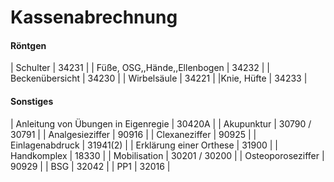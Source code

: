 # Kassenabrechnung

#### Röntgen

| Schulter                     | 34231 |
| Füße, OSG,,Hände,,Ellenbogen | 34232 |
| Beckenübersicht              | 34230 |
| Wirbelsäule        | 34221 |
|Knie, Hüfte         | 34233 |

#### Sonstiges

| Anleitung von Übungen in Eigenregie   | 30420A |
| Akupunktur | 30790 / 30791 |
| Analgesieziffer             | 90916 |
| Clexaneziffer       | 90925 |
| Einlagenabdruck       | 31941(2) |
| Erklärung einer Orthese       | 31900 |
| Handkomplex       | 18330 |
| Mobilisation       | 30201 / 30200 |
| Osteoporoseziffer       | 90929 |
| BSG   | 32042 |
|  PP1  | 32016 |


